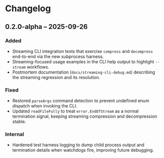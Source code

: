 # Changelog

## 0.2.0-alpha – 2025-09-26

### Added
- Streaming CLI integration tests that exercise `compress` and `decompress` end-to-end via the new subprocess harness.
- Streaming-focused usage examples in the CLI help output to highlight `--stream` workflows.
- Postmortem documentation (`docs/streaming-cli-debug.md`) describing the streaming regression and its resolution.

### Fixed
- Restored `parseArgs` command detection to prevent undefined enum dispatch when invoking the CLI.
- Updated `readFileFully` to treat `error.EndOfStream` as a normal termination signal, keeping streaming compression and decompression stable.

### Internal
- Hardened test harness logging to dump child process output and termination details when watchdogs fire, improving future debugging.
